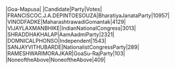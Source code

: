  
|Goa-Mapusa|
|Candidate|Party|Votes|
|FRANCISCOC.J.A.DEPINTOESOUZA|BharatiyaJanataParty|10957|
|VINODFADKE|MaharashtrawadiGomantak|4129|
|VIJAYLAXMANBHIKE|IndianNationalCongress|3013|
|SHRADDHAKHALAP|AamAadmiParty|2321|
|DOMNICALPHONSO|Independent|1543|
|SANJAYVITHUBARDE|NationalistCongressParty|289|
|RAMESHWARIMORAJKAR|GoaSu-RajParty|103|
|NoneoftheAbove|NoneoftheAbove|409|
